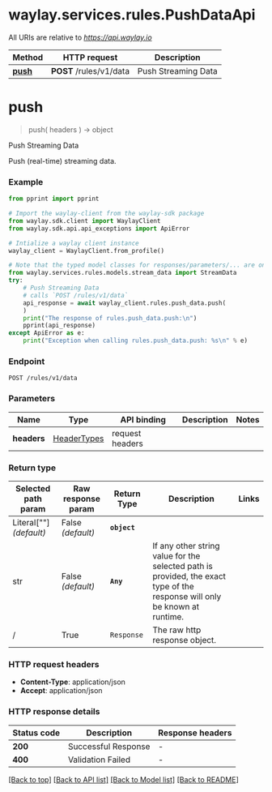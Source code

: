 # waylay.services.rules.PushDataApi

All URIs are relative to *https://api.waylay.io*

Method | HTTP request | Description
------------- | ------------- | -------------
[**push**](PushDataApi.md#push) | **POST** /rules/v1/data | Push Streaming Data

# **push**
> push(
> headers
> ) -> object

Push Streaming Data

Push (real-time) streaming data.

### Example

```python
from pprint import pprint

# Import the waylay-client from the waylay-sdk package
from waylay.sdk.client import WaylayClient
from waylay.sdk.api.api_exceptions import ApiError

# Intialize a waylay client instance
waylay_client = WaylayClient.from_profile()

# Note that the typed model classes for responses/parameters/... are only available when `waylay-sdk-rules-types` is installed
from waylay.services.rules.models.stream_data import StreamData
try:
    # Push Streaming Data
    # calls `POST /rules/v1/data`
    api_response = await waylay_client.rules.push_data.push(
    )
    print("The response of rules.push_data.push:\n")
    pprint(api_response)
except ApiError as e:
    print("Exception when calling rules.push_data.push: %s\n" % e)
```

### Endpoint
```
POST /rules/v1/data
```
### Parameters

Name     | Type  | API binding   | Description   | Notes
-------- | ----- | ------------- | ------------- | -------------
**headers** | [HeaderTypes](Operation.md#req_headers) | request headers |  | 

### Return type

Selected path param | Raw response param | Return Type  | Description | Links
------------------- | ------------------ | ------------ | ----------- | -----
Literal[""] _(default)_  | False _(default)_ | **`object`** |  | 
str | False _(default)_ | **`Any`** | If any other string value for the selected path is provided, the exact type of the response will only be known at runtime. | 
/ | True | `Response` | The raw http response object.

### HTTP request headers

 - **Content-Type**: application/json
 - **Accept**: application/json

### HTTP response details

| Status code | Description | Response headers |
|-------------|-------------|------------------|
**200** | Successful Response |  -  |
**400** | Validation Failed |  -  |

[[Back to top]](#) [[Back to API list]](../README.md#documentation-for-api-endpoints) [[Back to Model list]](../README.md#documentation-for-models) [[Back to README]](../README.md)

